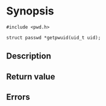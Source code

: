 # Synopsis

`#include <pwd.h>`

`struct passwd *getpwuid(uid_t uid);`

## Description

## Return value

## Errors
